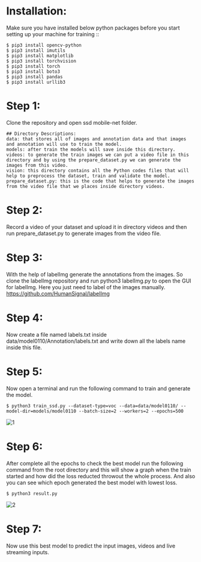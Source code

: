 
Installation:
=============
Make sure you have installed below python packages before you start setting up your machine for training ::

    $ pip3 install opencv-python
	$ pip3 install imutils
	$ pip3 install matplotlib
	$ pip3 install torchvision
	$ pip3 install torch
	$ pip3 install boto3
	$ pip3 install pandas
	$ pip3 install urllib3

Step 1:
=============
Clone the repository and open ssd mobile-net folder.

 	## Directory Descriptions:
	data: that stores all of images and annotation data and that images and annotation will use to train the model.
	models: after train the models will save inside this directory.
	videos: to generate the train images we can put a video file in this directory and by using the prepare_dataset.py we can generate the images from this video.
	vision: this directory contains all the Python codes files that will help to preprocess the dataset, train and validate the model.
	prepare_dataset.py: this is the code that helps to generate the images from the video file that we places inside directory videos.
 
Step 2:
=============
Record a video of your dataset and upload it in directory videos and then run prepare_dataset.py to generate images from the video file.


Step 3:
=============
With the help of labelImg generate the annotations from the images. So clone the labelImg repository and run python3 labelImg.py to open the GUI for labelImg. Here you just need to label of the images manually.
https://github.com/HumanSignal/labelImg


Step 4:
=============
Now create a file named labels.txt inside data/model0110/Annotation/labels.txt and write down all the labels name inside this file.

Step 5:
=============
Now open a terminal and run the following command to train and generate the model.

	$ python3 train_ssd.py --dataset-type=voc --data=data/model0110/ --model-dir=models/model0110 --batch-size=2 --workers=2 --epochs=500

 ![1](https://github.com/tuhinhussain1995/Precision-Spraying/assets/50451175/c2e91980-7fb0-473c-83d5-d3c6ac3afc7c)


Step 6:
=============
After complete all the epochs to check the best model run the following command from the root directory and this will show a graph when the train started and how did the loss reducted throwout the whole process. And also you can see which epoch generated the best model with lowest loss.

	$ python3 result.py

 ![2](https://github.com/tuhinhussain1995/Precision-Spraying/assets/50451175/df405cc1-5798-4aa9-90d8-711cf12d17ad)


Step 7:
=============
Now use this best model to predict the input images, videos and live streaming inputs.

